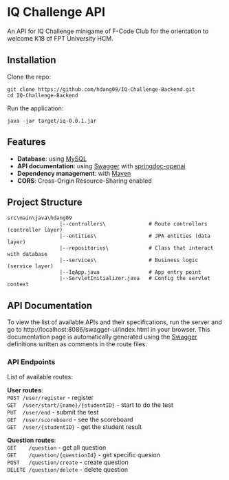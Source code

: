# IQ Challenge API

An API for IQ Challenge minigame of F-Code Club for the orientation to welcome K18 of FPT University HCM.

## Installation

Clone the repo:

```
git clone https://github.com/hdang09/IQ-Challenge-Backend.git
cd IQ-Challenge-Backend
```

Run the application:

```
java -jar target/iq-0.0.1.jar
```

## Features

- **Database**: using [MySQL](https://www.mysql.com/)
- **API documentation**: using [Swagger](https://swagger.io/) with [springdoc-openai](https://github.com/springdoc/springdoc-openapi)
- **Dependency management**: with [Maven](https://maven.apache.org/)
- **CORS**: Cross-Origin Resource-Sharing enabled

## Project Structure

```
src\main\java\hdang09
                 |--controllers\              # Route controllers (controller layer)
                 |--entities\                 # JPA entities (data layer)
                 |--repositories\             # Class that interact with database
                 |--services\                 # Business logic (service layer)
                 |--IqApp.java                # App entry point
                 |--ServletInitializer.java   # Config the servlet context
```

## API Documentation

To view the list of available APIs and their specifications, run the server and go to http://localhost:8086/swagger-ui/index.html in your browser. This documentation page is automatically generated using the [Swagger](https://swagger.io/) definitions written as comments in the route files.

### API Endpoints

List of available routes:

**User routes**:\
`POST /user/register` - register\
`GET  /user/start/{name}/{studentID}` - start to do the test\
`PUT  /user/end` - submit the test\
`GET  /user/scoreboard` - see the scoreboard\
`GET  /user/{studentID}` - get the student result

**Question routes**:\
`GET    /question` - get all question\
`GET    /question/{questionId}` - get specific quesion\
`POST   /question/create` - create question\
`DELETE /question/delete` - delete question
